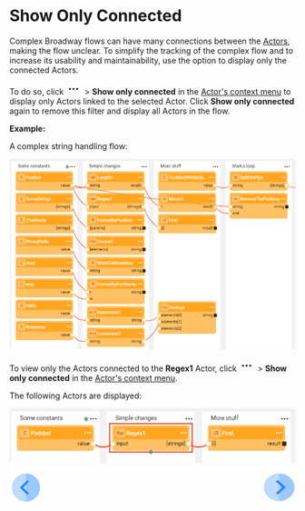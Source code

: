 # Show Only Connected

Complex Broadway flows can have many connections between the [Actors](03_broadway_actor.md), making the flow unclear. To simplify the tracking of the complex flow and to increase its usability and maintainability, use the option to display only the connected Actors.

To do so, click ![image](images/99_19_dots.PNG) > **Show only connected** in the [Actor's context menu](18_broadway_flow_window.md#actors-context-menu) to display only Actors linked to the selected Actor.
Click **Show only connected** again to remove this filter and display all Actors in the flow.

**Example:**

A complex string handling flow:

<img src="images/string_flow_example.png" alt="String flow" style="zoom:80%;" />

To view only the  Actors connected to the **Regex1** Actor, click ![image](images/99_19_dots.PNG) > **Show only connected** in the [Actor's context menu](18_broadway_flow_window.md#actors-context-menu). 

The following Actors are displayed:

<img src="images/show_connected_examples.png" alt="image" style="zoom:80%;" />

[![Previous](/articles/images/Previous.png)](19_broadway_flow_stages.md)[<img align="right" width="60" height="54" src="/articles/images/Next.png">](21_iterations.md)

